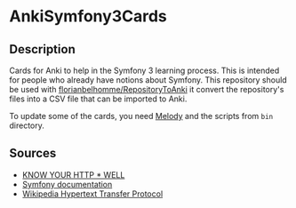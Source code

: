 # AnkiSymfony3Cards

## Description

Cards for Anki to help in the Symfony 3 learning process. This is intended for people who already have notions about
Symfony.
This repository should be used with
[florianbelhomme/RepositoryToAnki](https://github.com/florianbelhomme/RepositoryToAnki)
it convert the repository's files into a CSV file that can be imported to Anki.

To update some of the cards, you need [Melody](https://github.com/sensiolabs/melody) and the scripts from
`bin` directory.

## Sources

- [KNOW YOUR HTTP * WELL](https://github.com/for-GET/know-your-http-well)
- [Symfony documentation](http://symfony.com/doc/current/)
- [Wikipedia Hypertext Transfer Protocol](https://en.wikipedia.org/wiki/Hypertext_Transfer_Protocol)
